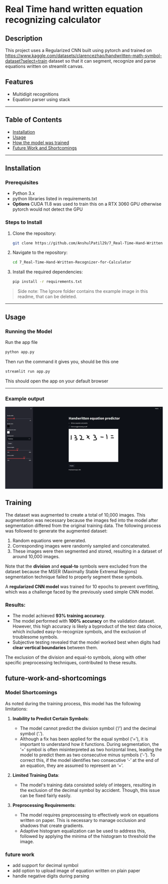 # Real Time hand written equation recognizing calculator

## Description
This project uses a Regularized CNN built using pytorch and trained on https://www.kaggle.com/datasets/clarencezhao/handwritten-math-symbol-dataset?select=train dataset so that it can segment, recognize and parse equations written on streamlit canvas.

## Features
- Multidigit recognitions
- Equation parser using stack

---

## Table of Contents
- [Installation](#installation)
- [Usage](#usage)
- [How the model was trained](#Training)
- [Future Work and Shortcomings](#future-work-and-shortcomings)

---

## Installation

### Prerequisites
- Python 3.x
- python libraries listed in requirements.txt
- **Options** CUDA 11.8 was used to train this on a RTX 3060 GPU otherwise pytorch would not detect the GPU

### Steps to Install
1. Clone the repository:
    ```bash
    git clone https://github.com/AnshulPatil29/7_Real-Time-Hand-Written-Recognizer-for-Calculator.git
    ```
2. Navigate to the repository:
    ```bash
    cd 7_Real-Time-Hand-Written-Recognizer-for-Calculator
    ```
3. Install the required dependencies:
    ```bash
    pip install -r requirements.txt
    ```
> Side note: The Ignore folder contains the example image in this readme, that can be deleted.
---

## Usage

### Running the Model
Run the app file
```bash
python app.py
```
Then run the command it gives you, should be this one
```bash
streamlit run app.py
```
This should open the app on your default browser 

---

### Example output
![UI output of app](Ignore/example.png)


## Training

The dataset was augmented to create a total of 10,000 images. This augmentation was necessary because the images fed into the model after segmentation differed from the original training data. The following process was followed to generate the augmented dataset:

1. Random equations were generated.
2. Corresponding images were randomly sampled and concatenated.
3. These images were then segmented and stored, resulting in a dataset of around 10,000 images.

Note that the **division** and **equal-to** symbols were excluded from the dataset because the MSER (Maximally Stable Extremal Regions) segmentation technique failed to properly segment these symbols.

A **regularized CNN model** was trained for 10 epochs to prevent overfitting, which was a challenge faced by the previously used simple CNN model. 

### Results:
- The model achieved **93% training accuracy**.
- The model performed with **100% accuracy** on the validation dataset. However, this high accuracy is likely a byproduct of the test data choice, which included easy-to-recognize symbols, and the exclusion of troublesome symbols.
- Subjective testing revealed that the model worked best when digits had **clear vertical boundaries** between them.

The exclusion of the division and equal-to symbols, along with other specific preprocessing techniques, contributed to these results.

## future-work-and-shortcomings
### Model Shortcomings

As noted during the training process, this model has the following limitations:

1. **Inability to Predict Certain Symbols**:
   - The model cannot predict the division symbol (‘/’) and the decimal symbol (‘.’).
   - Although a fix has been applied for the equal symbol (‘=’), it is important to understand how it functions. During segmentation, the ‘=’ symbol is often misinterpreted as two horizontal lines, leading the model to predict them as two consecutive minus symbols (‘-’). To correct this, if the model identifies two consecutive ‘-’ at the end of an equation, they are assumed to represent an ‘=’.

2. **Limited Training Data**:
   - The model's training data consisted solely of integers, resulting in the exclusion of the decimal symbol by accident. Though, this issue can be fixed fairly easily.

3. **Preprocessing Requirements**:
   - The model requires preprocessing to effectively work on equations written on paper. This is necessary to manage occlusion and shadows that create gradients.
   - Adaptive histogram equalization can be used to address this, followed by applying the minima of the histogram to threshold the image.

### future work
* add support for decimal symbol
* add option to upload image of equation written on plain paper
* handle negative digits during parsing
